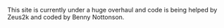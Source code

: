 This site is currently under a huge overhaul and code is being helped by Zeus2k and coded by Benny Nottonson.